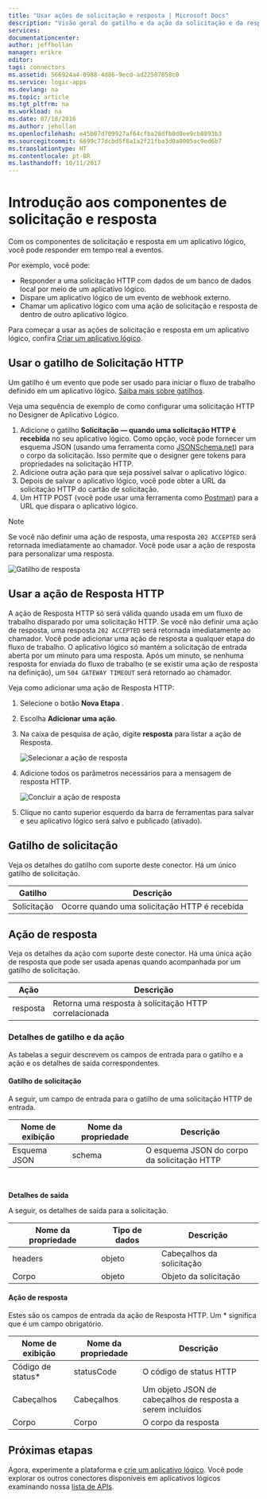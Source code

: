 ```yaml
---
title: "Usar ações de solicitação e resposta | Microsoft Docs"
description: "Visão geral do gatilho e da ação da solicitação e da resposta em um aplicativo lógico do Azure"
services: 
documentationcenter: 
author: jeffhollan
manager: erikre
editor: 
tags: connectors
ms.assetid: 566924a4-0988-4d86-9ecd-ad22507858c0
ms.service: logic-apps
ms.devlang: na
ms.topic: article
ms.tgt_pltfrm: na
ms.workload: na
ms.date: 07/18/2016
ms.author: jehollan
ms.openlocfilehash: e45b07d709927af64cfba28dfb0d8ee9cb8893b3
ms.sourcegitcommit: 6699c77dcbd5f8a1a2f21fba3d0a0005ac9ed6b7
ms.translationtype: HT
ms.contentlocale: pt-BR
ms.lasthandoff: 10/11/2017
---
```

# <a name="get-started-with-the-request-and-response-components"></a>Introdução aos componentes de solicitação e resposta
Com os componentes de solicitação e resposta em um aplicativo lógico, você pode responder em tempo real a eventos.

Por exemplo, você pode:

* Responder a uma solicitação HTTP com dados de um banco de dados local por meio de um aplicativo lógico.
* Dispare um aplicativo lógico de um evento de webhook externo.
* Chamar um aplicativo lógico com uma ação de solicitação e resposta de dentro de outro aplicativo lógico.

Para começar a usar as ações de solicitação e resposta em um aplicativo lógico, confira [Criar um aplicativo lógico](../logic-apps/logic-apps-create-a-logic-app.md).

## <a name="use-the-http-request-trigger"></a>Usar o gatilho de Solicitação HTTP
Um gatilho é um evento que pode ser usado para iniciar o fluxo de trabalho definido em um aplicativo lógico. [Saiba mais sobre gatilhos](connectors-overview.md).

Veja uma sequência de exemplo de como configurar uma solicitação HTTP no Designer de Aplicativo Lógico.

1. Adicione o gatilho **Solicitação — quando uma solicitação HTTP é recebida** no seu aplicativo lógico. Como opção, você pode fornecer um esquema JSON (usando uma ferramenta como [JSONSchema.net](http://jsonschema.net)) para o corpo da solicitação. Isso permite que o designer gere tokens para propriedades na solicitação HTTP.
2. Adicione outra ação para que seja possível salvar o aplicativo lógico.
3. Depois de salvar o aplicativo lógico, você pode obter a URL da solicitação HTTP do cartão de solicitação.
4. Um HTTP POST (você pode usar uma ferramenta como [Postman](https://www.getpostman.com/)) para a URL que dispara o aplicativo lógico.

> [!NOTE]
> Se você não definir uma ação de resposta, uma resposta `202 ACCEPTED` será retornada imediatamente ao chamador. Você pode usar a ação de resposta para personalizar uma resposta.
> 
> 

![Gatilho de resposta](./media/connectors-native-reqres/using-trigger.png)

## <a name="use-the-http-response-action"></a>Usar a ação de Resposta HTTP
A ação de Resposta HTTP só será válida quando usada em um fluxo de trabalho disparado por uma solicitação HTTP. Se você não definir uma ação de resposta, uma resposta `202 ACCEPTED` será retornada imediatamente ao chamador.  Você pode adicionar uma ação de resposta a qualquer etapa do fluxo de trabalho. O aplicativo lógico só mantém a solicitação de entrada aberta por um minuto para uma resposta.  Após um minuto, se nenhuma resposta for enviada do fluxo de trabalho (e se existir uma ação de resposta na definição), um `504 GATEWAY TIMEOUT` será retornado ao chamador.

Veja como adicionar uma ação de Resposta HTTP:

1. Selecione o botão **Nova Etapa** .
2. Escolha **Adicionar uma ação**.
3. Na caixa de pesquisa de ação, digite **resposta** para listar a ação de Resposta.
   
    ![Selecionar a ação de resposta](./media/connectors-native-reqres/using-action-1.png)
4. Adicione todos os parâmetros necessários para a mensagem de resposta HTTP.
   
    ![Concluir a ação de resposta](./media/connectors-native-reqres/using-action-2.png)
5. Clique no canto superior esquerdo da barra de ferramentas para salvar e seu aplicativo lógico será salvo e publicado (ativado).

## <a name="request-trigger"></a>Gatilho de solicitação
Veja os detalhes do gatilho com suporte deste conector. Há um único gatilho de solicitação.

| Gatilho | Descrição |
| --- | --- |
| Solicitação |Ocorre quando uma solicitação HTTP é recebida |

## <a name="response-action"></a>Ação de resposta
Veja os detalhes da ação com suporte deste conector. Há uma única ação de resposta que pode ser usada apenas quando acompanhada por um gatilho de solicitação.

| Ação | Descrição |
| --- | --- |
| resposta |Retorna uma resposta à solicitação HTTP correlacionada |

### <a name="trigger-and-action-details"></a>Detalhes de gatilho e da ação
As tabelas a seguir descrevem os campos de entrada para o gatilho e a ação e os detalhes de saída correspondentes.

#### <a name="request-trigger"></a>Gatilho de solicitação
A seguir, um campo de entrada para o gatilho de uma solicitação HTTP de entrada.

| Nome de exibição | Nome da propriedade | Descrição |
| --- | --- | --- |
| Esquema JSON |schema |O esquema JSON do corpo da solicitação HTTP |

<br>

**Detalhes de saída**

A seguir, os detalhes de saída para a solicitação.

| Nome da propriedade | Tipo de dados | Descrição |
| --- | --- | --- |
| headers |objeto |Cabeçalhos da solicitação |
| Corpo |objeto |Objeto da solicitação |

#### <a name="response-action"></a>Ação de resposta
Estes são os campos de entrada da ação de Resposta HTTP. Um * significa que é um campo obrigatório.

| Nome de exibição | Nome da propriedade | Descrição |
| --- | --- | --- |
| Código de status* |statusCode |O código de status HTTP |
| Cabeçalhos |Cabeçalhos |Um objeto JSON de cabeçalhos de resposta a serem incluídos |
| Corpo |Corpo |O corpo da resposta |

## <a name="next-steps"></a>Próximas etapas
Agora, experimente a plataforma e [crie um aplicativo lógico](../logic-apps/logic-apps-create-a-logic-app.md). Você pode explorar os outros conectores disponíveis em aplicativos lógicos examinando nossa [lista de APIs](apis-list.md).

